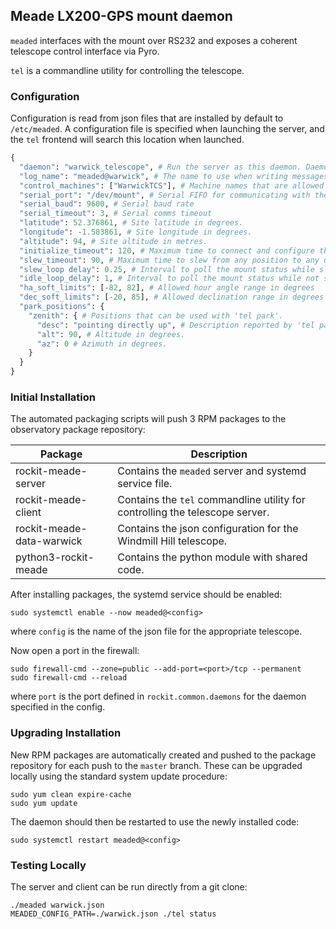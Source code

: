## Meade LX200-GPS mount daemon

`meaded` interfaces with the mount over RS232 and exposes a
coherent telescope control interface via Pyro.

`tel` is a commandline utility for controlling the telescope.

### Configuration

Configuration is read from json files that are installed by default to `/etc/meaded`.
A configuration file is specified when launching the server, and the `tel` frontend will search this location when launched.

```python
{
  "daemon": "warwick_telescope", # Run the server as this daemon. Daemon types are registered in `rockit.common.daemons`.
  "log_name": "meaded@warwick", # The name to use when writing messages to the observatory log.
  "control_machines": ["WarwickTCS"], # Machine names that are allowed to control (rather than just query) state. Machine names are registered in `rockit.common.IP`.
  "serial_port": "/dev/mount", # Serial FIFO for communicating with the mount
  "serial_baud": 9600, # Serial baud rate
  "serial_timeout": 3, # Serial comms timeout
  "latitude": 52.376861, # Site latitude in degrees.
  "longitude": -1.583861, # Site longitude in degrees.
  "altitude": 94, # Site altitude in metres.
  "initialize_timeout": 120, # Maximum time to connect and configure the mount (in seconds)
  "slew_timeout": 90, # Maximum time to slew from any position to any other position (in seconds)
  "slew_loop delay": 0.25, # Interval to poll the mount status while slewing (in seconds)
  "idle_loop_delay": 1, # Interval to poll the mount status while not slewing (in seconds)
  "ha_soft_limits": [-82, 82], # Allowed hour angle range in degrees
  "dec_soft_limits": [-20, 85], # Allowed declination range in degrees
  "park_positions": {
    "zenith": { # Positions that can be used with 'tel park'.
      "desc": "pointing directly up", # Description reported by 'tel park'.
      "alt": 90, # Altitude in degrees.
      "az": 0 # Azimuth in degrees.
    }
  }
}
```

### Initial Installation

The automated packaging scripts will push 3 RPM packages to the observatory package repository:

| Package                   | Description                                                                  |
|---------------------------|------------------------------------------------------------------------------|
| rockit-meade-server       | Contains the `meaded` server and systemd service file.                       |
| rockit-meade-client       | Contains the `tel` commandline utility for controlling the telescope server. |
| rockit-meade-data-warwick | Contains the json configuration for the Windmill Hill telescope.             |
| python3-rockit-meade      | Contains the python module with shared code.                                 |

After installing packages, the systemd service should be enabled:

```
sudo systemctl enable --now meaded@<config>
```

where `config` is the name of the json file for the appropriate telescope.

Now open a port in the firewall:
```
sudo firewall-cmd --zone=public --add-port=<port>/tcp --permanent
sudo firewall-cmd --reload
```
where `port` is the port defined in `rockit.common.daemons` for the daemon specified in the config.

### Upgrading Installation

New RPM packages are automatically created and pushed to the package repository for each push to the `master` branch.
These can be upgraded locally using the standard system update procedure:
```
sudo yum clean expire-cache
sudo yum update
```

The daemon should then be restarted to use the newly installed code:
```
sudo systemctl restart meaded@<config>
```

### Testing Locally

The server and client can be run directly from a git clone:
```
./meaded warwick.json
MEADED_CONFIG_PATH=./warwick.json ./tel status
```
